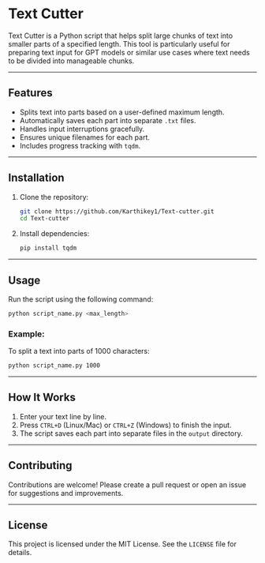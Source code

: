 # Text Cutter

Text Cutter is a Python script that helps split large chunks of text into smaller parts of a specified length. This tool is particularly useful for preparing text input for GPT models or similar use cases where text needs to be divided into manageable chunks.

---

## Features

- Splits text into parts based on a user-defined maximum length.
- Automatically saves each part into separate `.txt` files.
- Handles input interruptions gracefully.
- Ensures unique filenames for each part.
- Includes progress tracking with `tqdm`.

---

## Installation

1. Clone the repository:
   ```bash
   git clone https://github.com/Karthikey1/Text-cutter.git
   cd Text-cutter
   ```

2. Install dependencies:
   ```bash
   pip install tqdm
   ```

---

## Usage

Run the script using the following command:
```bash
python script_name.py <max_length>
```

### Example:
To split a text into parts of 1000 characters:
```bash
python script_name.py 1000
```

---

## How It Works

1. Enter your text line by line.
2. Press `CTRL+D` (Linux/Mac) or `CTRL+Z` (Windows) to finish the input.
3. The script saves each part into separate files in the `output` directory.

---

## Contributing

Contributions are welcome! Please create a pull request or open an issue for suggestions and improvements.

---

## License

This project is licensed under the MIT License. See the `LICENSE` file for details.
